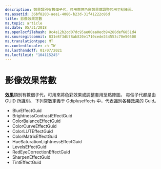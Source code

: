 ```yaml
---
description: 效果類別有數個子代，可用來將色彩效果或調整套用至點陣圖。
ms.assetid: 36bf8203-aee1-4086-b23d-31f41222c86d
title: 影像效果常數
ms.topic: article
ms.date: 05/31/2018
ms.openlocfilehash: 8c4e12b2cd07dc95ae00aa0ecb94286def6851d4
ms.sourcegitcommit: 831e8f3db78ab820e1710cede244553c70e50500
ms.translationtype: MT
ms.contentlocale: zh-TW
ms.lasthandoff: 01/07/2021
ms.locfileid: "104115245"
---
```

# <a name="image-effect-constants"></a>影像效果常數

[**效果**](/windows/desktop/api/gdipluseffects/nl-gdipluseffects-effect)類別有數個子代，可用來將色彩效果或調整套用至點陣圖。 每個子代都是由 GUID 所識別。 下列常數定義于 Gdipluseffects 中，代表識別各種效果的 Guid。

-   BlurEffectGuid
-   BrightnessContrastEffectGuid
-   ColorBalanceEffectGuid
-   ColorCurveEffectGuid
-   ColorLUTEffectGuid
-   ColorMatrixEffectGuid
-   HueSaturationLightnessEffectGuid
-   LevelsEffectGuid
-   RedEyeCorrectionEffectGuid
-   SharpenEffectGuid
-   TintEffectGuid

 

 



